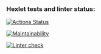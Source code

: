 ### Hexlet tests and linter status:
[![Actions Status](https://github.com/sat-brr/python-project-lvl1/workflows/hexlet-check/badge.svg)](https://github.com/sat-brr/python-project-lvl1/actions)

[![Maintainability](https://api.codeclimate.com/v1/badges/a99a88d28ad37a79dbf6/maintainability)](https://codeclimate.com/github/codeclimate/codeclimate/maintainability)

[![Linter check](https://github.com/sat-brr/python-project-lvl1/workflows/pylinter/badge.svg)](https://github.com/sat-brr/python-project-lvl1/actions)

